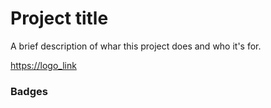 # Project title


 A brief description of whar this project does and who it's for.

<https://logo_link>

 ### Badges

 
